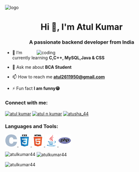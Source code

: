 ![logo](backend.png)
<h1 align="center">Hi 👋, I'm Atul Kumar</h1>
<h3 align="center">A passionate backend developer from India</h3>
<img align ="right" alt="coding" width="400" src="https://media.beehiiv.com/cdn-cgi/image/fit=scale-down,format=auto,onerror=redirect,quality=80/uploads/asset/file/5239dc62-bab4-4b30-ad69-3c7cce3ab926/adam_bidd_a_pixel_art_style_of_a__20_.png?t=1709202898">

- 🌱 I’m currently learning **C,C++, MySQL,Java & CSS**

- 💬 Ask me about **BCA Student**

- 📫 How to reach me **atul2611950@gmail.com**

- ⚡ Fun fact **I am funny😁**

<h3 align="left">Connect with me:</h3>
<p align="left">
<a href="https://linkedin.com/in/atul kumar" target="blank"><img align="center" src="https://raw.githubusercontent.com/rahuldkjain/github-profile-readme-generator/master/src/images/icons/Social/linked-in-alt.svg" alt="atul kumar" height="30" width="40" /></a>
<a href="https://fb.com/atul n kumar" target="blank"><img align="center" src="https://raw.githubusercontent.com/rahuldkjain/github-profile-readme-generator/master/src/images/icons/Social/facebook.svg" alt="atul n kumar" height="30" width="40" /></a>
<a href="https://instagram.com/atusha_44" target="blank"><img align="center" src="https://raw.githubusercontent.com/rahuldkjain/github-profile-readme-generator/master/src/images/icons/Social/instagram.svg" alt="atusha_44" height="30" width="40" /></a>
</p>

<h3 align="left">Languages and Tools:</h3>
<p align="left"> <a href="https://www.cprogramming.com/" target="_blank" rel="noreferrer"> <img src="https://raw.githubusercontent.com/devicons/devicon/master/icons/c/c-original.svg" alt="c" width="40" height="40"/> </a> <a href="https://www.w3schools.com/css/" target="_blank" rel="noreferrer"> <img src="https://raw.githubusercontent.com/devicons/devicon/master/icons/css3/css3-original-wordmark.svg" alt="css3" width="40" height="40"/> </a> <a href="https://www.w3.org/html/" target="_blank" rel="noreferrer"> <img src="https://raw.githubusercontent.com/devicons/devicon/master/icons/html5/html5-original-wordmark.svg" alt="html5" width="40" height="40"/> </a> <a href="https://www.java.com" target="_blank" rel="noreferrer"> <img src="https://raw.githubusercontent.com/devicons/devicon/master/icons/java/java-original.svg" alt="java" width="40" height="40"/> </a> <a href="https://www.php.net" target="_blank" rel="noreferrer"> <img src="https://raw.githubusercontent.com/devicons/devicon/master/icons/php/php-original.svg" alt="php" width="40" height="40"/> </a> </p>

<p><img align="left" src="https://github-readme-stats.vercel.app/api/top-langs?username=atulkumar44&show_icons=true&locale=en&layout=compact" alt="atulkumar44" /></p>

<p>&nbsp;<img align="center" src="https://github-readme-stats.vercel.app/api?username=atulkumar44&show_icons=true&locale=en" alt="atulkumar44" /></p>

<p><img align="center" src="https://github-readme-streak-stats.herokuapp.com/?user=atulkumar44&" alt="atulkumar44" /></p>
